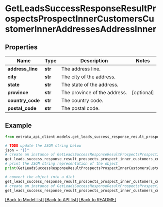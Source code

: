 # GetLeadsSuccessResponseResultProspectsProspectInnerCustomersCustomerInnerAddressesAddressInner


## Properties

Name | Type | Description | Notes
------------ | ------------- | ------------- | -------------
**address_line** | **str** | The address line. | 
**city** | **str** | The city of the address. | 
**state** | **str** | The state of the address. | 
**province** | **str** | The province of the address. | [optional] 
**country_code** | **str** | The country code. | 
**postal_code** | **str** | The postal code. | 

## Example

```python
from entrata_api_client.models.get_leads_success_response_result_prospects_prospect_inner_customers_customer_inner_addresses_address_inner import GetLeadsSuccessResponseResultProspectsProspectInnerCustomersCustomerInnerAddressesAddressInner

# TODO update the JSON string below
json = "{}"
# create an instance of GetLeadsSuccessResponseResultProspectsProspectInnerCustomersCustomerInnerAddressesAddressInner from a JSON string
get_leads_success_response_result_prospects_prospect_inner_customers_customer_inner_addresses_address_inner_instance = GetLeadsSuccessResponseResultProspectsProspectInnerCustomersCustomerInnerAddressesAddressInner.from_json(json)
# print the JSON string representation of the object
print(GetLeadsSuccessResponseResultProspectsProspectInnerCustomersCustomerInnerAddressesAddressInner.to_json())

# convert the object into a dict
get_leads_success_response_result_prospects_prospect_inner_customers_customer_inner_addresses_address_inner_dict = get_leads_success_response_result_prospects_prospect_inner_customers_customer_inner_addresses_address_inner_instance.to_dict()
# create an instance of GetLeadsSuccessResponseResultProspectsProspectInnerCustomersCustomerInnerAddressesAddressInner from a dict
get_leads_success_response_result_prospects_prospect_inner_customers_customer_inner_addresses_address_inner_from_dict = GetLeadsSuccessResponseResultProspectsProspectInnerCustomersCustomerInnerAddressesAddressInner.from_dict(get_leads_success_response_result_prospects_prospect_inner_customers_customer_inner_addresses_address_inner_dict)
```
[[Back to Model list]](../README.md#documentation-for-models) [[Back to API list]](../README.md#documentation-for-api-endpoints) [[Back to README]](../README.md)


